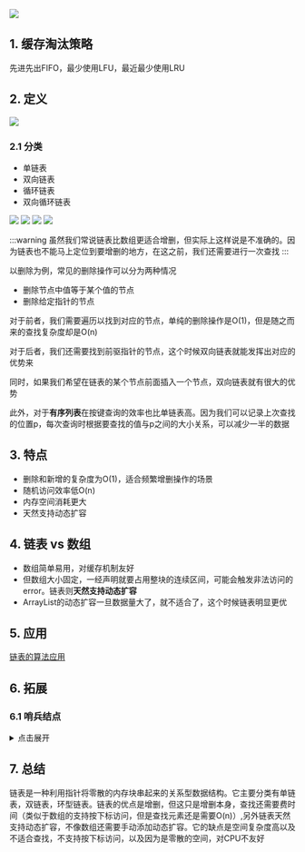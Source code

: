 ![](https://static001.geekbang.org/resource/image/aa/25/aa5000d3a2079c75a5cbe32772d52625.jpg)

## 1. 缓存淘汰策略

先进先出FIFO，最少使用LFU，最近最少使用LRU

## 2. 定义

![](https://static001.geekbang.org/resource/image/d5/cd/d5d5bee4be28326ba3c28373808a62cd.jpg)

### 2.1 分类

* 单链表
* 双向链表
* 循环链表
* 双向循环链表

![](https://static001.geekbang.org/resource/image/b9/eb/b93e7ade9bb927baad1348d9a806ddeb.jpg)
![](https://static001.geekbang.org/resource/image/86/55/86cb7dc331ea958b0a108b911f38d155.jpg)
![](https://static001.geekbang.org/resource/image/cb/0b/cbc8ab20276e2f9312030c313a9ef70b.jpg)
![](https://static001.geekbang.org/resource/image/d1/91/d1665043b283ecdf79b157cfc9e5ed91.jpg)

:::warning
虽然我们常说链表比数组更适合增删，但实际上这样说是不准确的。因为链表也不能马上定位到要增删的地方，在这之前，我们还需要进行一次查找
:::

以删除为例，常见的删除操作可以分为两种情况

* 删除节点中值等于某个值的节点
* 删除给定指针的节点

对于前者，我们需要遍历以找到对应的节点，单纯的删除操作是O(1)，但是随之而来的查找复杂度却是O(n)

对于后者，我们还需要找到前驱指针的节点，这个时候双向链表就能发挥出对应的优势来

同时，如果我们希望在链表的某个节点前面插入一个节点，双向链表就有很大的优势

此外，对于**有序列表**在按键查询的效率也比单链表高。因为我们可以记录上次查找的位置p，每次查询时根据要查找的值与p之间的大小关系，可以减少一半的数据

## 3. 特点

* 删除和新增的复杂度为O(1)，适合频繁增删操作的场景
* 随机访问效率低O(n)
* 内存空间消耗更大
* 天然支持动态扩容

## 4. 链表 vs 数组

* 数组简单易用，对缓存机制友好
* 但数组大小固定，一经声明就要占用整块的连续区间，可能会触发非法访问的error。链表则**天然支持动态扩容**
* ArrayList的动态扩容一旦数据量大了，就不适合了，这个时候链表明显更优

## 5. 应用

[链表的算法应用](https://github.com/luvsunlight/algorithm/tree/master/%E9%93%BE%E8%A1%A8)

## 6. 拓展

### 6.1 哨兵结点

<details>
<summary>点击展开</summary>

> 无哨兵

```
// 在数组 a 中，查找 key，返回 key 所在的位置
// 其中，n 表示数组 a 的长度
int find(char* a, int n, char key) {
  // 边界条件处理，如果 a 为空，或者 n<=0，说明数组中没有数据，就不用 while 循环比较了
  if(a == null || n <= 0) {
    return -1;
  }
  
  int i = 0;
  // 这里有两个比较操作：i<n 和 a[i]==key.
  while (i < n) {
    if (a[i] == key) {
      return i;
    }
    ++i;
  }
  
  return -1;
}
```

> 有哨兵

```
// 在数组 a 中，查找 key，返回 key 所在的位置
// 其中，n 表示数组 a 的长度
// 我举 2 个例子，你可以拿例子走一下代码
// a = {4, 2, 3, 5, 9, 6}  n=6 key = 7
// a = {4, 2, 3, 5, 9, 6}  n=6 key = 6
int find(char* a, int n, char key) {
  if(a == null || n <= 0) {
    return -1;
  }
  
  // 这里因为要将 a[n-1] 的值替换成 key，所以要特殊处理这个值
  if (a[n-1] == key) {
    return n-1;
  }
  
  // 把 a[n-1] 的值临时保存在变量 tmp 中，以便之后恢复。tmp=6。
  // 之所以这样做的目的是：希望 find() 代码不要改变 a 数组中的内容
  char tmp = a[n-1];
  // 把 key 的值放到 a[n-1] 中，此时 a = {4, 2, 3, 5, 9, 7}
  a[n-1] = key;
  
  int i = 0;
  // while 循环比起代码一，少了 i<n 这个比较操作
  while (a[i] != key) {
    ++i;
  }
  
  // 恢复 a[n-1] 原来的值, 此时 a= {4, 2, 3, 5, 9, 6}
  a[n-1] = tmp;
  
  if (i == n-1) {
    // 如果 i == n-1 说明，在 0...n-2 之间都没有 key，所以返回 -1
    return -1;
  } else {
    // 否则，返回 i，就是等于 key 值的元素的下标
    return i;
  }
}
```
</details>

## 7. 总结

链表是一种利用指针将零散的内存块串起来的关系型数据结构。它主要分类有单链表，双链表，环型链表。链表的优点是增删，但这只是增删本身，查找还需要费时间（类似于数组的支持按下标访问，但是查找元素还是需要O(n)）,另外链表天然支持动态扩容，不像数组还需要手动添加动态扩容。它的缺点是空间复杂度高以及不适合查找，不支持按下标访问，以及因为是零散的空间，对CPU不友好



